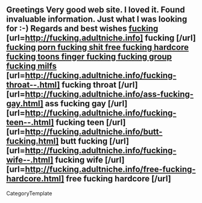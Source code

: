 Greetings Very good web site. I loved it. Found invaluable information. Just what I was looking for :-) Regards and best wishes
<a href=http://fucking.adultniche.info> fucking </a>
[url=http://fucking.adultniche.info] fucking [/url]
<a href=http://fucking.adultniche.info/fucking-porn--.html> fucking porn </a><a href=http://fucking.adultniche.info/fucking-shit.html> fucking shit </a><a href=http://fucking.adultniche.info/free-fucking-hardcore.html> free fucking hardcore </a><a href=http://fucking.adultniche.info/fucking-toons.html> fucking toons </a><a href=http://fucking.adultniche.info/finger-fucking.html> finger fucking </a><a href=http://fucking.adultniche.info/fucking-group.html> fucking group </a><a href=http://fucking.adultniche.info/fucking-milfs--.html> fucking milfs </a>
[url=http://fucking.adultniche.info/fucking-throat--.html] fucking throat [/url][url=http://fucking.adultniche.info/ass-fucking-gay.html] ass fucking gay [/url][url=http://fucking.adultniche.info/fucking-teen--.html] fucking teen [/url][url=http://fucking.adultniche.info/butt-fucking.html] butt fucking [/url][url=http://fucking.adultniche.info/fucking-wife--.html] fucking wife [/url][url=http://fucking.adultniche.info/free-fucking-hardcore.html] free fucking hardcore [/url]
----
CategoryTemplate
